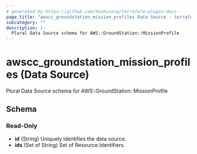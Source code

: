 ```yaml
---
# generated by https://github.com/hashicorp/terraform-plugin-docs
page_title: "awscc_groundstation_mission_profiles Data Source - terraform-provider-awscc"
subcategory: ""
description: |-
  Plural Data Source schema for AWS::GroundStation::MissionProfile
---
```


# awscc_groundstation_mission_profiles (Data Source)

Plural Data Source schema for AWS::GroundStation::MissionProfile



<!-- schema generated by tfplugindocs -->
## Schema

### Read-Only

- **id** (String) Uniquely identifies the data source.
- **ids** (Set of String) Set of Resource Identifiers.


